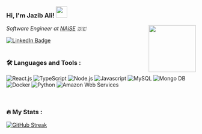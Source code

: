 ### Hi, I'm Jazib Ali! <img src="https://media.giphy.com/media/hvRJCLFzcasrR4ia7z/giphy.gif" width="30px"/>

<img align='right' src="https://media.giphy.com/media/M9gbBd9nbDrOTu1Mqx/giphy.gif" width="125">

<p>
  <em>
    Software Engineer at <a href="https://naise.eu">NAiSE</a> 🇩🇪
  </em>
</p>

<div align="left">
  <a href="https://www.linkedin.com/in/mianjazibali/">
    <img src="https://img.shields.io/badge/LinkedIn-blue?style=for-the-badge&logo=linkedin&logoColor=white" alt="LinkedIn Badge"/>
  </a>
</div>

<div align="left">
  <img src="https://komarev.com/ghpvc/?username=mianjazibali&style=flat-square&color=blue" alt=""/>
</div>

<br />

### :hammer_and_wrench: Languages and Tools :
<p align="left">
  <img src="https://img.icons8.com/color/48/000000/react-native.png" alt="React.js" />
  <img src="https://img.icons8.com/color/48/000000/typescript.png" alt="TypeScript" />
  <img src="https://img.icons8.com/fluency/48/000000/node-js.png" alt="Node.js"/>
  <img src="https://img.icons8.com/color/48/000000/javascript--v1.png" alt="Javascript" />
  <img src="https://img.icons8.com/color/48/000000/my-sql.png" alt="MySQL" />
  <img src="https://img.icons8.com/color/48/000000/mongodb.png" alt="Mongo DB" />
  <img src="https://img.icons8.com/color/48/000000/docker.png" alt="Docker" />
  <img src="https://img.icons8.com/color/48/000000/python--v1.png" alt="Python" />
  <img src="https://img.icons8.com/color/48/000000/amazon-web-services.png" alt="Amazon Web Services" />
</p>

<br />

### :fire: My Stats :
[![GitHub Streak](http://github-readme-streak-stats.herokuapp.com?user=mianjazibali&theme=dark&hide_border=true)](https://git.io/streak-stats)
